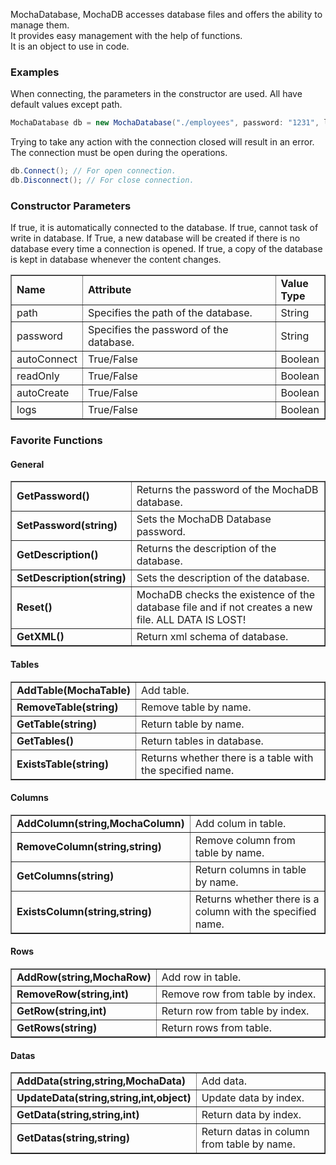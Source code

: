 ﻿MochaDatabase, MochaDB accesses database files and offers the ability to manage them.<br>
It provides easy management with the help of functions.<br>
It is an object to use in code.

### Examples
When connecting, the parameters in the constructor are used. All have default values ​​except path.
```C#
MochaDatabase db = new MochaDatabase("./employees", password: "1231", logs: true);
```

Trying to take any action with the connection closed will result in an error. The connection must be open during the operations.
```C#
db.Connect(); // For open connection.
db.Disconnect(); // For close connection.
```

### Constructor Parameters
<table border="1">
    <tr>
        <td width="15%"><strong>Name</strong></td>
        <td width="75%"><strong>Attribute</strong></td>
        <td width="20%"><strong>Value Type</strong></td>
    </tr>
    <tr>
        <td>path</td>
        <td>Specifies the path of the database.</td>
        <td>String</td>
    </tr>
    <tr>
        <td>password</td>
        <td>Specifies the password of the database.</td>
        <td>String</td>
    </tr>
    <tr>
        <td>autoConnect</td>
        <td">If true, it is automatically connected to the database.</td>
        <td>True/False</td>
        <td>Boolean</td>
    </tr>
    <tr>
        <td>readOnly</td>
        <td">If true, cannot task of write in database.</td>
        <td>True/False</td>
        <td>Boolean</td>
    </tr>
    <tr>
        <td>autoCreate</td>
        <td">If True, a new database will be created if there is no database every time a connection is opened.</td>
        <td>True/False</td>
        <td>Boolean</td>
    </tr>
    <tr>
        <td>logs</td>
        <td">If true, a copy of the database is kept in database whenever the content changes.</td>
        <td>True/False</td>
        <td>Boolean</td>
    </tr>
</table>

### Favorite Functions
#### General
<table border="1">
    <tr>
        <td><strong>GetPassword()</strong></td>
        <td width="100%">Returns the password of the MochaDB database.</td>
    </tr>
    <tr>
        <td><strong>SetPassword(string)</strong></td>
        <td width="100%">Sets the MochaDB Database password.</td>
    </tr>
    <tr>
        <td><strong>GetDescription()</strong></td>
        <td width="100%">Returns the description of the database.</td>
    </tr>
    <tr>
        <td><strong>SetDescription(string)</strong></td>
        <td width="100%">Sets the description of the database.</td>
    </tr>
    <tr>
        <td><strong>Reset()</strong></td>
        <td width="100%">MochaDB checks the existence of the database file and if not creates a new file. ALL DATA IS LOST!</td>
    </tr>
    <tr>
        <td><strong>GetXML()</strong></td>
        <td width="100%">Return xml schema of database.</td>
    </tr>
</table>

#### Tables
<table border="1">
    <tr>
        <td><strong>AddTable(MochaTable)</strong></td>
        <td width="100%">Add table.</td>
    </tr>
    <tr>
        <td><strong>RemoveTable(string)</strong></td>
        <td width="100%">Remove table by name.</td>
    </tr>
    <tr>
        <td><strong>GetTable(string)</strong></td>
        <td width="100%">Return table by name.</td>
    </tr>
    <tr>
        <td><strong>GetTables()</strong></td>
        <td width="100%">Return tables in database.</td>
    </tr>
    <tr>
        <td><strong>ExistsTable(string)</strong></td>
        <td width="100%">Returns whether there is a table with the specified name.</td>
    </tr>
</table>

#### Columns
<table border="1">
    <tr>
        <td><strong>AddColumn(string,MochaColumn)</strong></td>
        <td width="100%">Add colum in table.</td>
    </tr>
    <tr>
        <td><strong>RemoveColumn(string,string)</strong></td>
        <td width="100%">Remove column from table by name.</td>
    </tr>
    <tr>
        <td><strong>GetColumns(string)</strong></td>
        <td width="100%">Return columns in table by name.</td>
    </tr>
    <tr>
        <td><strong>ExistsColumn(string,string)</strong></td>
        <td width="100%">Returns whether there is a column with the specified name.</td>
    </tr>
</table>

#### Rows
<table border="1">
    <tr>
        <td><strong>AddRow(string,MochaRow)</strong></td>
        <td width="100%">Add row in table.</td>
    </tr>
    <tr>
        <td><strong>RemoveRow(string,int)</strong></td>
        <td width="100%">Remove row from table by index.</td>
    </tr>
    <tr>
        <td><strong>GetRow(string,int)</strong></td>
        <td width="100%">Return row from table by index.</td>
    </tr>
    <tr>
        <td><strong>GetRows(string)</strong></td>
        <td width="100%">Return rows from table.</td>
    </tr>
</table>

#### Datas
<table border="1">
    <tr>
        <td><strong>AddData(string,string,MochaData)</strong></td>
        <td width="100%">Add data.</td>
    </tr>
    <tr>
        <td><strong>UpdateData(string,string,int,object)</strong></td>
        <td width="100%">Update data by index.</td>
    </tr>
    <tr>
        <td><strong>GetData(string,string,int)</strong></td>
        <td width="100%">Return data by index.</td>
    </tr>
    <tr>
        <td><strong>GetDatas(string,string)</strong></td>
        <td width="100%">Return datas in column from table by name.</td>
    </tr>
</table>
